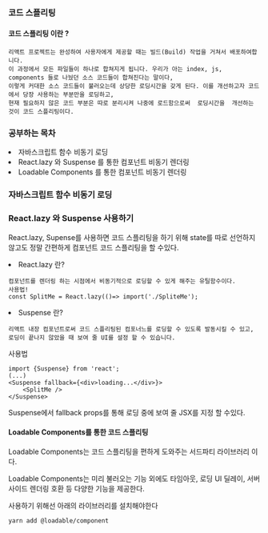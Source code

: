 ###  코드 스플리팅

#### 코드 스플리팅 이란 ?
	리액트 프로젝트는 완성하여 사용자에게 제공할 때는 빌드(Build) 작업을 거쳐서 배포하여합니다. 
	이 과정에서 모든 파일들이 하나로 합쳐지게 됩니다. 우리가 아는 index, js, components 들로 나눴던 소스 코드들이 합쳐진다는 말이다, 
	이렇게 커대한 소스 코드들이 불러오는데 상당한 로딩시간을 갖게 된다. 이를 개선하고자 코드에서 당장 사용하는 부분만을 로딩하고,
	현재 필요하지 않은 코드 부분은 따로 분리시켜 나중에 로드함으로써  로딩시간을  개선하는 것이 코드 스플리팅이다.


### 공부하는 목차
<li>자바스크립트 함수 비동기 로딩
<li>React.lazy 와 Suspense 를 통한 컴포넌트 비동기 렌더링
<li>Loadable Components 를 통한 컴포넌트 비동기 렌더링

### 자바스크립트 함수 비동기 로딩


### React.lazy 와  Suspense 사용하기

<p>React.lazy, Supense를 사용하면 코드 스플리팅을 하기 위해 state를 따로 선언하지 않고도 정말 간편하게 컴포넌트 코드 스플리팅을 할 수있다.

<li> React.lazy 란?

	컴포넌트를 렌더링 하는 시점에서 비동기적으로 로딩할 수 있게 해주는 유틸함수이다.
	사용법!
	const SplitMe = React.lazy(()=> import('./SpliteMe');

<li>Suspense 란?

	리액트 내장 컴포넌트로써 코드 스플리팅된 컴포너느를 로딩할 수 있도록 발동시킬 수 있고, 로딩이 끝나지 않았을 때 보여 줄 UI를 설정 할 수 있습니다.

사용법

	import {Suspense} from 'react';
	(...)
	<Suspense fallback={<div>loading...</div>}>
		<SplitMe />
	</Suspense>

Suspense에서  fallback props를 통해 로딩 중에 보여 줄 JSX를 지정 할 수있다.

#### Loadable Components를 통한 코드 스플리팅

Loadable Components는 코드 스플리팅을 편하게 도와주는 서드파티 라이브러리 이다.

Loadable Components는 미리 불러오는 기능 외에도 타임아웃, 로딩 UI 딜레이, 서버 사이드 렌더링 호환 등 다양한 기능을 제공한다.

사용하기 위해선 아래의 라이브러리를 설치해야한다

	yarn add @loadable/component

